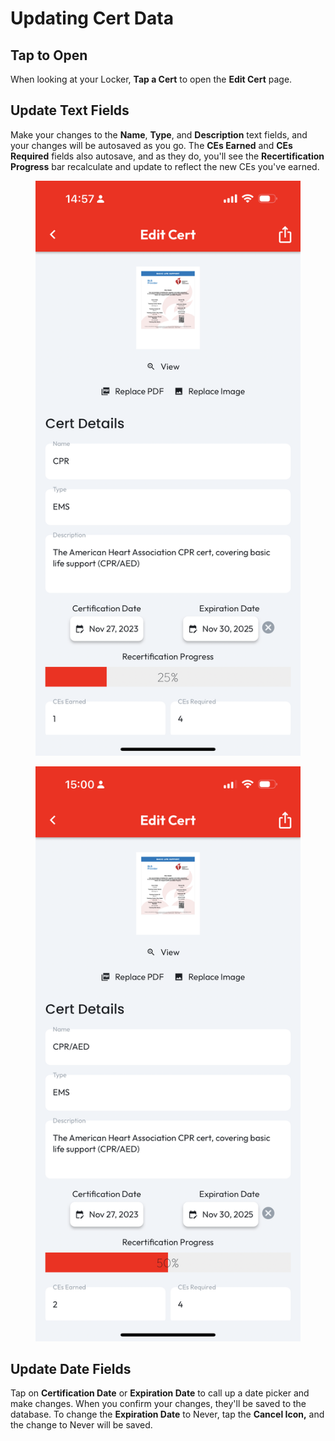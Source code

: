 # Updating Cert Data

## Tap to Open

When looking at your Locker, **Tap a Cert** to open the **Edit Cert** page.

## Update Text Fields

Make your changes to the **Name**, **Type**, and **Description** text fields, and your changes will be autosaved as you go. The **CEs Earned** and **CEs Required** fields also autosave, and as they do, you'll see the **Recertification Progress** bar recalculate and update to reflect the new CEs you've earned.

<div>

<figure><img src="../.gitbook/assets/Edit (Before).PNG" alt=""><figcaption></figcaption></figure>

 

<figure><img src="../.gitbook/assets/Edit (After) (1).PNG" alt=""><figcaption></figcaption></figure>

</div>

## Update Date Fields

Tap on **Certification Date** or **Expiration Date** to call up a date picker and make changes. When you confirm your changes, they'll be saved to the database. To change the **Expiration Date** to Never, tap the **Cancel Icon,** and the change to Never will be saved.
